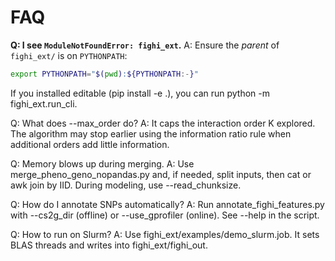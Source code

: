 # FAQ

**Q: I see `ModuleNotFoundError: fighi_ext`.**
A: Ensure the *parent* of `fighi_ext/` is on `PYTHONPATH`:
```bash
export PYTHONPATH="$(pwd):${PYTHONPATH:-}"
```

If you installed editable (pip install -e .), you can run python -m fighi_ext.run_cli.

Q: What does --max_order do?
A: It caps the interaction order K explored. The algorithm may stop earlier using the information ratio rule when additional orders add little information.

Q: Memory blows up during merging.
A: Use merge_pheno_geno_nopandas.py and, if needed, split inputs, then cat or awk join by IID. During modeling, use --read_chunksize.

Q: How do I annotate SNPs automatically?
A: Run annotate_fighi_features.py with --cs2g_dir (offline) or --use_gprofiler (online). See --help in the script.

Q: How to run on Slurm?
A: Use fighi_ext/examples/demo_slurm.job. It sets BLAS threads and writes into fighi_ext/fighi_out.


